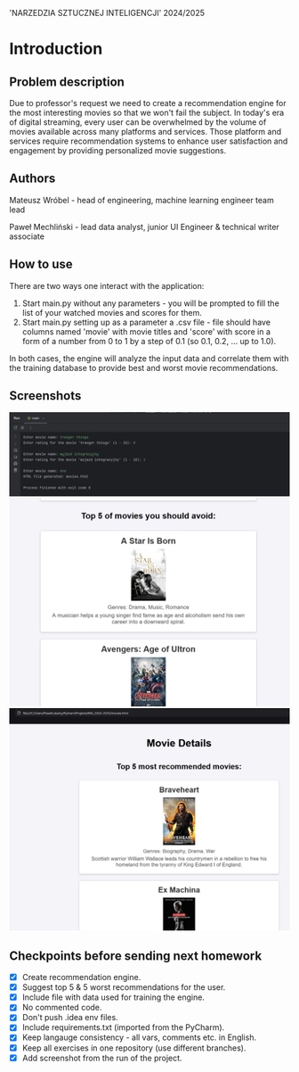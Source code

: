 'NARZEDZIA SZTUCZNEJ INTELIGENCJI' 2024/2025

# Introduction

## Problem description
Due to professor's request we need to create a recommendation engine for the most interesting movies so that we won't fail the subject. In today's era of digital streaming, every user can be overwhelmed by the volume of movies available across many platforms and services. Those platform and services require recommendation systems to enhance user satisfaction and engagement by providing personalized movie suggestions.

## Authors
Mateusz Wróbel - head of engineering, machine learning engineer team lead

Paweł Mechliński - lead data analyst, junior UI Engineer & technical writer associate

## How to use
There are two ways one interact with the application:
1. Start main.py without any parameters - you will be prompted to fill the list of your watched movies and scores for them.
2. Start main.py setting up as a parameter a .csv file - file should have columns named 'movie' with movie titles and 'score' with score in a form of a number from 0 to 1 by a step of 0.1 (so 0.1, 0.2, ... up to 1.0).

In both cases, the engine will analyze the input data and correlate them with the training database to provide best and worst movie recommendations.

## Screenshots
![img.png](img.png)
![img_1.png](img_1.png)
![img_2.png](img_2.png)


## Checkpoints before sending next homework
- [x] Create recommendation engine.
- [x] Suggest top 5 & 5 worst recommendations for the user.
- [x] Include file with data used for training the engine.
- [x] No commented code.
- [x] Don't push .idea env files.
- [x] Include requirements.txt (imported from the PyCharm).
- [x] Keep langauge consistency - all vars, comments etc. in English.
- [x] Keep all exercises in one repository (use different branches).
- [x] Add screenshot from the run of the project.
